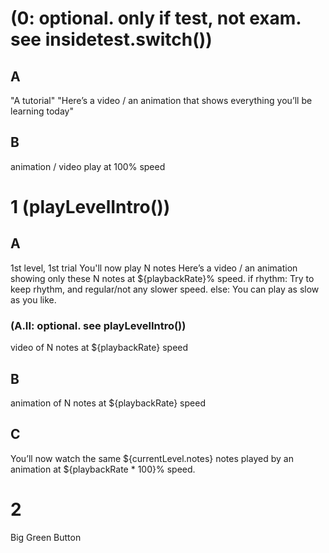 # (0: optional. only if test, not exam. see insidetest.switch())
## A 
"A tutorial"
"Here’s a video / an animation that shows everything you’ll be learning today"

## B
animation / video play at 100% speed

# 1 (playLevelIntro())
## A
1st level, 1st trial
You'll now play N notes
Here’s a video / an animation showing only these N notes at ${playbackRate}% speed.
if rhythm:
	Try to keep rhythm, and regular/not any slower speed.
else:
	You can play as slow as you like.

### (A.II: optional. see playLevelIntro())
video of N notes at ${playbackRate} speed

## B
animation of N notes at ${playbackRate} speed

## C
You’ll now watch the same ${currentLevel.notes} notes played by an animation at ${playbackRate * 100}% speed.

# 2
Big Green Button